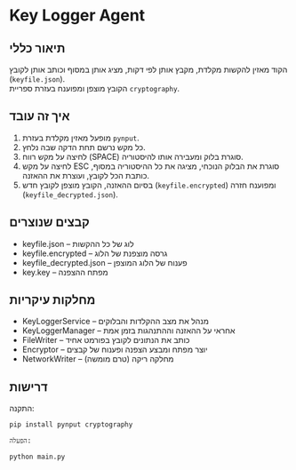 

# Key Logger Agent

## תיאור כללי
הקוד מאזין להקשות מקלדת, מקבץ אותן לפי דקות, מציג אותן במסוף וכותב אותן לקובץ (`keyfile.json`).  
הקובץ מוצפן ומפוענח בעזרת ספריית `cryptography`.

## איך זה עובד
1. מופעל מאזין מקלדת בעזרת `pynput`.
2. כל מקש נרשם תחת הדקה שבה נלחץ.
3. לחיצה על מקש רווח (SPACE) סוגרת בלוק ומעבירה אותו להיסטוריה.
4. לחיצה על מקש ESC סוגרת את הבלוק הנוכחי, מציגה את כל ההיסטוריה במסוף, כותבת הכל לקובץ, ועוצרת את ההאזנה.
5. בסיום ההאזנה, הקובץ מוצפן לקובץ חדש (`keyfile.encrypted`) ומפוענח חזרה (`keyfile_decrypted.json`).


## קבצים שנוצרים
- keyfile.json – לוג של כל ההקשות
- keyfile.encrypted – גרסה מוצפנת של הלוג
- keyfile_decrypted.json – פענוח של הלוג המוצפן
- key.key – מפתח ההצפנה

## מחלקות עיקריות
- KeyLoggerService – מנהל את מצב ההקלדות והבלוקים
- KeyLoggerManager – אחראי על ההאזנה וההתנהגות בזמן אמת
- FileWriter – כותב את הנתונים לקובץ בפורמט אחיד
- Encryptor – יוצר מפתח ומבצע הצפנה ופענוח של קבצים
- NetworkWriter – מחלקה ריקה (טרם מומשה)

## דרישות

התקנה:
```bash
pip install pynput cryptography

הפעלה:

python main.py

